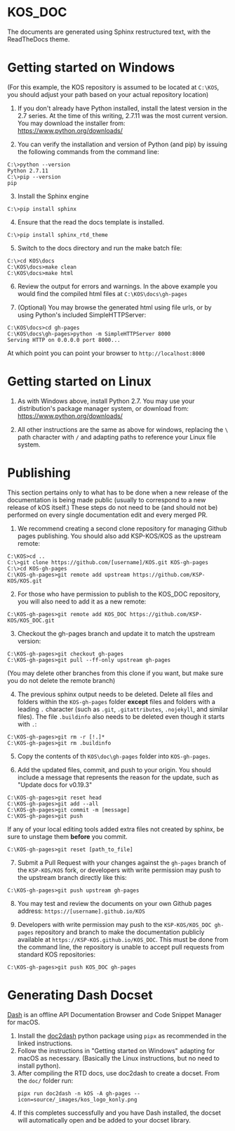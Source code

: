 KOS_DOC
=======
The documents are generated using Sphinx restructured text, with the ReadTheDocs
theme.

# Getting started on Windows

(For this example, the KOS repository is assumed to be located at `C:\KOS`,
you should adjust your path based on your actual repository location)

1. If you don't already have Python installed, install the latest version in the
  2.7 series.  At the time of this writing, 2.7.11 was the most current version.
  You may download the installer from: https://www.python.org/downloads/

2. You can verify the installation and version of Python (and pip) by issuing
  the following commands from the command line:
  ```
  C:\>python --version
  Python 2.7.11
  C:\>pip --version
  pip
  ```

3. Install the Sphinx engine
  ```
  C:\>pip install sphinx
  ```

4. Ensure that the read the docs template is installed.
  ```
  C:\>pip install sphinx_rtd_theme
  ```

5. Switch to the docs directory and run the make batch file:
  ```
  C:\>cd KOS\docs
  C:\KOS\docs>make clean
  C:\KOS\docs>make html
  ```

6. Review the output for errors and warnings.  In the above example you would
  find the compiled html files at `C:\KOS\docs\gh-pages`

7. (Optional) You may browse the generated html using file urls, or by using
  Python's included SimpleHTTPServer:
  ```
  C:\KOS\docs>cd gh-pages
  C:\KOS\docs\gh-pages>python -m SimpleHTTPServer 8000
  Serving HTTP on 0.0.0.0 port 8000...
  ```

  At which point you can point your browser to `http://localhost:8000`

# Getting started on Linux
1. As with Windows above, install Python 2.7.  You may use your distribution's
  package manager system, or download from: https://www.python.org/downloads/

2. All other instructions are the same as above for windows, replacing the `\`
  path character with `/` and adapting paths to reference your Linux file system.

# Publishing

This section pertains only to what has to be done when a new release of
the documentation is being made public (usually to correspond to a new
release of kOS itself.)  These steps do not need to be (and should not be)
performed on every single documentation edit and every merged PR.

1. We recommend creating a second clone repository for managing Github pages
  publishing.  You should also add KSP-KOS/KOS as the upstream remote:
  ```
  C:\KOS>cd ..
  C:\>git clone https://github.com/[username]/KOS.git KOS-gh-pages
  C:\>cd KOS-gh-pages
  C:\KOS-gh-pages>git remote add upstream https://github.com/KSP-KOS/KOS.git
  ```

2. For those who have permission to publish to the KOS_DOC repository, you will
  also need to add it as a new remote:
  ```
  C:\KOS-gh-pages>git remote add KOS_DOC https://github.com/KSP-KOS/KOS_DOC.git
  ```

3. Checkout the gh-pages branch and update it to match the upstream version:
  ```
  C:\KOS-gh-pages>git checkout gh-pages
  C:\KOS-gh-pages>git pull --ff-only upstream gh-pages
  ```

  (You may delete other branches from this clone if you want, but make sure you
  do not delete the remote branch)

4. The previous sphinx output needs to be deleted.  Delete all files and folders
  within the `KOS-gh-pages` folder **except** files and folders with a leading `.`
  character (such as `.git`, `.gitattributes`, `.nojekyll`, and similar files).
  The file `.buildinfo` also needs to be deleted even though it starts with `.`:
  ```
  C:\KOS-gh-pages>git rm -r [!.]*
  C:\KOS-gh-pages>git rm .buildinfo
  ```

5. Copy the contents of th `KOS\doc\gh-pages` folder into `KOS-gh-pages`.

6. Add the updated files, commit, and push to your origin.  You should include a
  message that represents the reason for the update, such as "Update docs for
  v0.19.3"
  ```
  C:\KOS-gh-pages>git reset head
  C:\KOS-gh-pages>git add --all
  C:\KOS-gh-pages>git commit -m [message]
  C:\KOS-gh-pages>git push
  ```

  If any of your local editing tools added extra files not created by sphinx,
  be sure to unstage them **before** you commit.
  ```
  C:\KOS-gh-pages>git reset [path_to_file]
  ```

7. Submit a Pull Request with your changes against the `gh-pages` branch of
  the `KSP-KOS/KOS` fork, or developers with write permission may push to the
  upstream branch directly like this:
  ```
  C:\KOS-gh-pages>git push upstream gh-pages
  ```

8. You may test and review the documents on your own Github pages address:
  `https://[username].github.io/KOS`

9. Developers with write permission may push to the `KSP-KOS/KOS_DOC gh-pages`
  repository and branch to make the documentation publicly available at
  `https://KSP-KOS.github.io/KOS_DOC`.  This must be done from the command line,
  the repository is unable to accept pull requests from standard KOS
  repositories:
  ```
  C:\KOS-gh-pages>git push KOS_DOC gh-pages
  ```

# Generating Dash Docset

[Dash](https://kapeli.com/dash) is an offline API Documentation Browser and
Code Snippet Manager for macOS.

1. Install the [doc2dash][doc-2-dash] python package using `pipx` as
   recommended in the linked instructions.
2. Follow the instructions in "Getting started on Windows" adapting for macOS
   as necessary. (Basically the Linux instructions, but no need to install
   python).
3. After compiling the RTD docs, use doc2dash to create a docset. From the
   `doc/` folder run:
   ```
   pipx run doc2dash -n kOS -A gh-pages --icon=source/_images/kos_logo_konly.png
   ```
4. If this completes successfully and you have Dash installed, the docset will
   automatically open and be added to your docset library.

[doc-2-dash]: https://doc2dash.readthedocs.io/en/stable/installation.html
